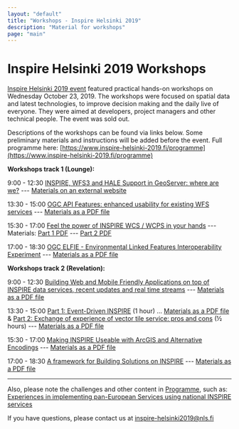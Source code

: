```yaml
---
layout: "default"
title: "Workshops - Inspire Helsinki 2019"
description: "Material for workshops"
page: "main"
---
```

# Inspire Helsinki 2019 Workshops 

[Inspire Helsinki 2019 event](https://www.inspire-helsinki-2019.fi/) featured practical hands-on workshops on Wednesday October 23, 2019. The workshops were focused on spatial data and latest technologies, to improve decision making and the daily live of everyone. They were aimed at developers, project managers and other technical people. The event was sold out.

Descriptions of the workshops can be found via links below. Some preliminary materials and instructions will be added before the event.
Full programme here: [https://www.inspire-helsinki-2019.fi/programme](https://www.inspire-helsinki-2019.fi/programme)

**Workshops track 1 (Lounge):** 

9:00 - 12:30
[INSPIRE, WFS3 and HALE Support in GeoServer: where are we?](https://workshops.inspire-helsinki-2019.fi/workshop1) --- [Materials on an external website](https://geoserver.geo-solutions.it/edu/en/complex_features/index.html) 

13:30 - 15:00
[OGC API Features: enhanced usability for existing WFS services](https://workshops.inspire-helsinki-2019.fi/workshop3) --- [Materials as a PDF file](https://github.com/inspire-helsinki-2019/workshops/raw/master/materials/InspireHelsinki2019_OGC%20API-Features%20Enhanced%20usability%20for%20existing%20WFS%20services.pdf)

15:30 - 17:00
[Feel the power of INSPIRE WCS / WCPS in your hands](https://workshops.inspire-helsinki-2019.fi/workshop5) --- Materials: [Part 1 PDF](https://github.com/inspire-helsinki-2019/workshops/raw/master/materials/InspireHelsinki2019_WCS_WCPS.pdf) --- [Part 2 PDF](https://github.com/inspire-helsinki-2019/workshops/raw/master/materials/InspireHelsinki2019_WCS-WCPS_in_your_hands.pdf)

17:00 - 18:30
[OGC ELFIE - Environmental Linked Features Interoperability Experiment](https://workshops.inspire-helsinki-2019.fi/workshop6) --- [Materials as a PDF file](https://github.com/inspire-helsinki-2019/workshops/raw/master/materials/InspireHelsinki2019_OGC_ELFIE%20for%20building%20solutions%20on%20INSPIRE.pdf)


**Workshops track 2 (Revelation):**

9:00 - 12:30
[Building Web and Mobile Friendly Applications on top of INSPIRE data services, recent updates and real time streams](https://workshops.inspire-helsinki-2019.fi/workshop2) --- [Materials as a PDF file](https://github.com/inspire-helsinki-2019/workshops/raw/master/materials/InspireHelsinki_FMEworkshop_SafeConterra.pdf)

13:30 - 15:00
[Part 1: Event-Driven INSPIRE](https://workshops.inspire-helsinki-2019.fi/workshop4) (1 hour) ... [Materials as a PDF file](https://github.com/inspire-helsinki-2019/workshops/raw/master/materials/InspireHelsinki2019_Event-driven_INSPIRE.pdf)
& 
[Part 2: Exchange of experience of vector tile service: pros and cons](https://workshops.inspire-helsinki-2019.fi/workshop4) (½ hours) --- [Materials as a PDF file](https://github.com/inspire-helsinki-2019/workshops/raw/master/materials/InspireHelsinki2019_VectorTilesService_LauraAlemany.pdf)

15:30 - 17:00
[Making INSPIRE Useable with ArcGIS and Alternative Encodings](https://workshops.inspire-helsinki-2019.fi/workshop7) --- [Materials as a PDF file](https://github.com/inspire-helsinki-2019/workshops/raw/master/materials/InspireHelsinki2019_Esri.pdf)

17:00 - 18:30
[A framework for Building Solutions on INSPIRE](https://workshops.inspire-helsinki-2019.fi/workshop9) --- [Materials as a PDF file](https://github.com/inspire-helsinki-2019/workshops/raw/master/materials/InspireHelsinki_Framework%20for%20INSPIRE_AELER%20and%20wetransform.pdf)

---

Also, please note the challenges and other content in [Programme](https://www.inspire-helsinki-2019.fi/programme), such as:
[Experiences in implementing pan-European Services using national INSPIRE services](https://workshops.inspire-helsinki-2019.fi/workshop8)


If you have questions, please contact us at inspire-helsinki2019@nls.fi
